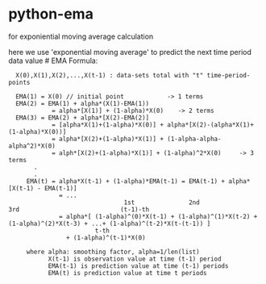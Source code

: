 python-ema
==========
for exponiential moving average calculation


  here we use 'exponential moving average' to predict the next time period data value
    # EMA Formula:

      X(0),X(1),X(2),...,X(t-1) : data-sets total with "t" time-period-points

      EMA(1) = X(0) // initial point            -> 1 terms
      EMA(2) = EMA(1) + alpha*(X(1)-EMA(1))
                = alpha*[X(1)] + (1-alpha)*X(0)    -> 2 terms
      EMA(3) = EMA(2) + alpha*[X(2)-EMA(2)]
                = [alpha*X(1)+(1-alpha)*X(0)] + alpha*[X(2)-(alpha*X(1)+(1-alpha)*X(0))]
                = alpha*[X(2)+(1-alpha)*X(1)] + (1-alpha-alpha-alpha^2)*X(0)
                = alph*[X(2)+(1-alpha)*X(1)] + (1-alpha)^2*X(0)     -> 3 terms
           .
           .
         EMA(t) = alpha*X(t-1) + (1-alpha)*EMA(t-1) = EMA(t-1) + alpha*[X(t-1) - EMA(t-1)]
                  = ...
                                    1st               2nd                     3rd                            (t-1)-th
                  = alpha*[ (1-alpha)^(0)*X(t-1) + (1-alpha)^(1)*X(t-2) + (1-alpha)^(2)*X(t-3) + ...+ (1-alpha)^(t-2)*X(t-(t-1)) ]
                            t-th
                    + (1-alpha)^(t-1)*X(0)

         where alpha: smoothing factor, alpha=1/len(list)
               X(t-1) is observation value at time (t-1) period
               EMA(t-1) is prediction value at time (t-1) periods
               EMA(t) is prediction value at time t periods
